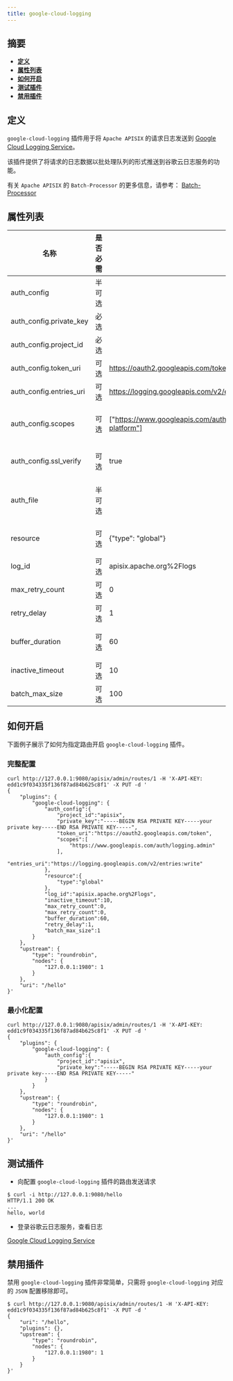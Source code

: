 ```yaml
---
title: google-cloud-logging
---
```


<!--
#
# Licensed to the Apache Software Foundation (ASF) under one or more
# contributor license agreements.  See the NOTICE file distributed with
# this work for additional information regarding copyright ownership.
# The ASF licenses this file to You under the Apache License, Version 2.0
# (the "License"); you may not use this file except in compliance with
# the License.  You may obtain a copy of the License at
#
#     http://www.apache.org/licenses/LICENSE-2.0
#
# Unless required by applicable law or agreed to in writing, software
# distributed under the License is distributed on an "AS IS" BASIS,
# WITHOUT WARRANTIES OR CONDITIONS OF ANY KIND, either express or implied.
# See the License for the specific language governing permissions and
# limitations under the License.
#
-->

## 摘要

- [**定义**](#定义)
- [**属性列表**](#属性列表)
- [**如何开启**](#如何开启)
- [**测试插件**](#测试插件)
- [**禁用插件**](#禁用插件)

## 定义

`google-cloud-logging` 插件用于将 `Apache APISIX` 的请求日志发送到 [Google Cloud Logging Service](https://cloud.google.com/logging/)。

该插件提供了将请求的日志数据以批处理队列的形式推送到谷歌云日志服务的功能。

有关 `Apache APISIX` 的 `Batch-Processor` 的更多信息，请参考：
[Batch-Processor](../batch-processor.md)

## 属性列表

| 名称                  | 是否必需 | 默认值                                                                                                                                                                                         | 描述                                                                                                                                     |
| ----------------------- | -------- | ------------------------------------------------------------------------------------------------------------------------------------------------------------------------------------------------- | ------------------------------------------------------------------------------------------------------------------------------------------ |
| auth_config             | 半可选 |                                                                                                                                                                                                   | 必须配置 `auth_config` 或 `auth_file` 之一                                                                                          |
| auth_config.private_key | 必选   |                                                                                                                                                                                                   | 谷歌服务帐号的私钥参数                                                                                                          |
| auth_config.project_id  | 必选   |                                                                                                                                                                                                   | 谷歌服务帐号的项目ID                                                                                                             |
| auth_config.token_uri   | 可选   | https://oauth2.googleapis.com/token                                                                                                                                                               | 请求谷歌服务帐户的令牌的URI                                                                                                  |
| auth_config.entries_uri | 可选   | https://logging.googleapis.com/v2/entries:write                                                                                                                                                   | 谷歌日志服务写入日志条目的API                                                                                                 |
| auth_config.scopes      | 可选   | ["https://www.googleapis.com/auth/logging.read","https://www.googleapis.com/auth/logging.write","https://www.googleapis.com/auth/logging.admin","https://www.googleapis.com/auth/cloud-platform"] | 谷歌服务账号的访问范围, 参考: [OAuth 2.0 Scopes for Google APIs](https://developers.google.com/identity/protocols/oauth2/scopes#logging) |
| auth_config.ssl_verify  | 可选   | true                                                                                                                                                                                              | 启用 `SSL` 验证, 配置根据 [OpenResty文档](https://github.com/openresty/lua-nginx-module#tcpsocksslhandshake) 选项|
| auth_file               | 半可选 |                                                                                                                                                                                                   | 谷歌服务账号JSON文件的路径（必须配置 `auth_config` 或 `auth_file` 之一）                                                   |
| resource                | 可选   | {"type": "global"}                                                                                                                                                                                | 谷歌监控资源，参考： [MonitoredResource](https://cloud.google.com/logging/docs/reference/v2/rest/v2/MonitoredResource)           |
| log_id                  | 可选   | apisix.apache.org%2Flogs                                                                                                                                                                          | 谷歌日志ID，参考： [LogEntry](https://cloud.google.com/logging/docs/reference/v2/rest/v2/LogEntry)                                 |
| max_retry_count         | 可选   | 0                                                                                                                                                                                                 | 从处理管道中移除之前的最大重试次数                                                                                        |
| retry_delay             | 可选   | 1                                                                                                                                                                                                 | 如果执行失败，流程执行应延迟的秒数                                                                                        |
| buffer_duration         | 可选   | 60                                                                                                                                                                                                | 必须先处理批次中最旧条目的最大期限（以秒为单位）                                                                   |
| inactive_timeout        | 可选   | 10                                                                                                                                                                                                | 刷新缓冲区的最大时间（以秒为单位）                                                                                        |
| batch_max_size          | 可选   | 100                                                                                                                                                                                               | 每个批处理队列可容纳的最大条目数                                                                                                                      |

## 如何开启

下面例子展示了如何为指定路由开启 `google-cloud-logging` 插件。

### 完整配置

```shell
curl http://127.0.0.1:9080/apisix/admin/routes/1 -H 'X-API-KEY: edd1c9f034335f136f87ad84b625c8f1' -X PUT -d '
{
    "plugins": {
        "google-cloud-logging": {
            "auth_config":{
                "project_id":"apisix",
                "private_key":"-----BEGIN RSA PRIVATE KEY-----your private key-----END RSA PRIVATE KEY-----",
                "token_uri":"https://oauth2.googleapis.com/token",
                "scopes":[
                    "https://www.googleapis.com/auth/logging.admin"
                ],
                "entries_uri":"https://logging.googleapis.com/v2/entries:write"
            },
            "resource":{
                "type":"global"
            },
            "log_id":"apisix.apache.org%2Flogs",
            "inactive_timeout":10,
            "max_retry_count":0,
            "max_retry_count":0,
            "buffer_duration":60,
            "retry_delay":1,
            "batch_max_size":1
        }
    },
    "upstream": {
        "type": "roundrobin",
        "nodes": {
            "127.0.0.1:1980": 1
        }
    },
    "uri": "/hello"
}'
```

### 最小化配置

```shell
curl http://127.0.0.1:9080/apisix/admin/routes/1 -H 'X-API-KEY: edd1c9f034335f136f87ad84b625c8f1' -X PUT -d '
{
    "plugins": {
        "google-cloud-logging": {
            "auth_config":{
                "project_id":"apisix",
                "private_key":"-----BEGIN RSA PRIVATE KEY-----your private key-----END RSA PRIVATE KEY-----"
            }
        }
    },
    "upstream": {
        "type": "roundrobin",
        "nodes": {
            "127.0.0.1:1980": 1
        }
    },
    "uri": "/hello"
}'
```

## 测试插件

* 向配置 `google-cloud-logging` 插件的路由发送请求

```shell
$ curl -i http://127.0.0.1:9080/hello
HTTP/1.1 200 OK
...
hello, world
```

* 登录谷歌云日志服务，查看日志

[Google Cloud Logging Service](https://console.cloud.google.com/logs/viewer)

## 禁用插件

禁用 `google-cloud-logging` 插件非常简单，只需将 `google-cloud-logging` 对应的 `JSON` 配置移除即可。

```shell
$ curl http://127.0.0.1:9080/apisix/admin/routes/1 -H 'X-API-KEY: edd1c9f034335f136f87ad84b625c8f1' -X PUT -d '
{
    "uri": "/hello",
    "plugins": {},
    "upstream": {
        "type": "roundrobin",
        "nodes": {
            "127.0.0.1:1980": 1
        }
    }
}'
```
